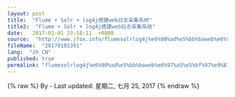 ```yaml
---
layout: post
title:  "Flume + Solr + log4j搭建web日志采集系统"
title2:  "Flume + Solr + log4j搭建web日志采集系统"
date:   2017-01-01 23:58:11  +0800
source:  "http://www.jfox.info/flumesolrlog4j%e6%90%ad%e5%bb%baweb%e6%97%a5%e5%bf%97%e9%87%87%e9%9b%86%e7%b3%bb%e7%bb%9f.html"
fileName:  "20170101391"
lang:  "zh_CN"
published: true
permalink: "flumesolrlog4j%e6%90%ad%e5%bb%baweb%e6%97%a5%e5%bf%97%e9%87%87%e9%9b%86%e7%b3%bb%e7%bb%9f.html"
---
```

{% raw %}
By  - Last updated: 星期二, 七月 25, 2017
{% endraw %}
